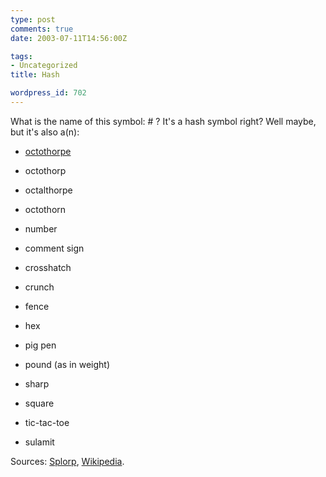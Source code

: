 ```yaml
---
type: post
comments: true
date: 2003-07-11T14:56:00Z

tags:
- Uncategorized
title: Hash

wordpress_id: 702
---
```


What is the name of this symbol: # ? It's a hash symbol right? Well maybe, but it's also a(n): 



	

  


  * [octothorpe](http://dictionary.reference.com/search?q=octothorpe)
  


  * octothorp
  


  * octalthorpe
  


  * octothorn


              
  * number

             
  * comment sign
  


  * crosshatch

                
  * crunch

             
  * fence

              
  * hex

                
  * pig pen

            
  * pound (as in weight)

               
  * sharp

              
  * square

             
  * tic-tac-toe

                
  * sulamit

    

   Sources: [Splorp](http://www.splorp.com/blog/archive/2003_07_01_archive.html#105779248303344359), [Wikipedia](http://www.wikipedia.org/wiki/Number_sign).
